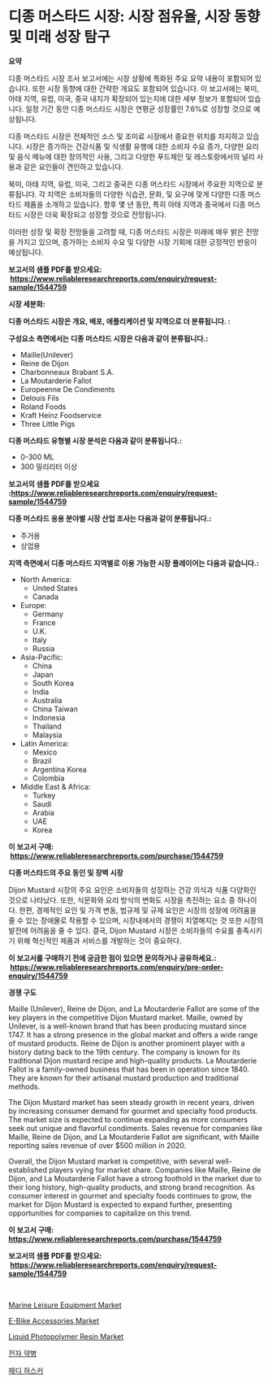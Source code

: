 <p><h1>디종 머스타드 시장: 시장 점유율, 시장 동향 및 미래 성장 탐구</h1></p><p><strong>요약</strong></p>
<p><p>디종 머스타드 시장 조사 보고서에는 시장 상황에 특화된 주요 요약 내용이 포함되어 있습니다. 또한 시장 동향에 대한 간략한 개요도 포함되어 있습니다. 이 보고서에는 북미, 아태 지역, 유럽, 미국, 중국 내지가 확장되어 있는지에 대한 세부 정보가 포함되어 있습니다. 일정 기간 동안 디종 머스타드 시장은 연평균 성장률인 7.6%로 성장할 것으로 예상됩니다.</p><p>디종 머스타드 시장은 전체적인 소스 및 조미료 시장에서 중요한 위치를 차지하고 있습니다. 시장은 증가하는 건강식품 및 식생활 유행에 대한 소비자 수요 증가, 다양한 요리 및 음식 메뉴에 대한 창의적인 사용, 그리고 다양한 푸드체인 및 레스토랑에서의 널리 사용과 같은 요인들이 견인하고 있습니다.</p><p>북미, 아태 지역, 유럽, 미국, 그리고 중국은 디종 머스타드 시장에서 주요한 지역으로 분류됩니다. 각 지역은 소비자들의 다양한 식습관, 문화, 및 요구에 맞게 다양한 디종 머스타드 제품을 소개하고 있습니다. 향후 몇 년 동안, 특히 아태 지역과 중국에서 디종 머스타드 시장은 더욱 확장되고 성장할 것으로 전망됩니다.</p><p>이러한 성장 및 확장 전망들을 고려할 때, 디종 머스타드 시장은 미래에 매우 밝은 전망을 가지고 있으며, 증가하는 소비자 수요 및 다양한 시장 기회에 대한 긍정적인 반응이 예상됩니다.</p></p>
<p><strong>보고서의 샘플 PDF를 받으세요: &nbsp;<a href="https://www.reliableresearchreports.com/enquiry/request-sample/1544759">https://www.reliableresearchreports.com/enquiry/request-sample/1544759</a></strong></p>
<p><strong>시장 세분화:</strong></p>
<p><strong> 디종 머스타드 시장은 개요, 배포, 애플리케이션 및 지역으로 더 분류됩니다. :</strong></p>
<p><strong>구성요소 측면에서는 디종 머스타드 시장은 다음과 같이 분류됩니다.:</strong></p>
<p><ul><li>Maille(Unilever)</li><li>Reine de Dijon</li><li>Charbonneaux Brabant S.A.</li><li>La Moutarderie Fallot</li><li>Europeenne De Condiments</li><li>Delouis Fils</li><li>Roland Foods</li><li>Kraft Heinz Foodservice</li><li>Three Little Pigs</li></ul></p>
<p><strong> 디종 머스타드 유형별 시장 분석은 다음과 같이 분류됩니다.:</strong></p>
<p><ul><li>0-300 ML</li><li>300 밀리리터 이상</li></ul></p>
<p><strong>보고서의 샘플 PDF를 받으세요 :<a href="https://www.reliableresearchreports.com/enquiry/request-sample/1544759">https://www.reliableresearchreports.com/enquiry/request-sample/1544759</a></strong></p>
<p><strong> 디종 머스타드 응용 분야별 시장 산업 조사는 다음과 같이 분류됩니다.:</strong></p>
<p><ul><li>주거용</li><li>상업용</li></ul></p>
<p><strong>지역 측면에서 디종 머스타드 지역별로 이용 가능한 시장 플레이어는 다음과 같습니다.:</strong></p>
<p><ul>
    <li>
        North America:
        <ul>
            <li>United States</li>
            <li>Canada</li>
        </ul>
    </li>
    <li>
        Europe:
        <ul>
            <li>Germany</li>
            <li>France</li>
            <li>U.K.</li>
            <li>Italy</li>
            <li>Russia</li>
        </ul>
    </li>
    <li>
        Asia-Pacific:
        <ul>
            <li>China</li>
            <li>Japan</li>
            <li>South Korea</li>
            <li>India</li>
            <li>Australia</li>
            <li>China Taiwan</li>
            <li>Indonesia</li>
            <li>Thailand</li>
            <li>Malaysia</li>
        </ul>
    </li>
    <li>
        Latin America:
        <ul>
            <li>Mexico</li>
            <li>Brazil</li>
            <li>Argentina Korea</li>
            <li>Colombia</li>
        </ul>
    </li>
    <li>
        Middle East & Africa:
        <ul>
            <li>Turkey</li>
            <li>Saudi</li>
            <li>Arabia</li>
            <li>UAE</li>
            <li>Korea</li>
        </ul>
    </li>
    </ul></p>
<p><strong>이 보고서 구매: &nbsp;<a href="https://www.reliableresearchreports.com/purchase/1544759">https://www.reliableresearchreports.com/purchase/1544759</a></strong></p>
<p><strong>디종 머스타드의 주요 동인 및 장벽 시장</strong></p>
<p><p>Dijon Mustard 시장의 주요 요인은 소비자들의 성장하는 건강 의식과 식품 다양화인 것으로 나타났다. 또한, 식문화와 요리 방식의 변화도 시장을 촉진하는 요소 중 하나이다. 한편, 경제적인 요인 및 가격 변동, 법규제 및 규제 요인은 시장의 성장에 어려움을 줄 수 있는 장애물로 작용할 수 있으며, 시장내에서의 경쟁이 치열해지는 것 또한 시장의 발전에 어려움을 줄 수 있다. 결국, Dijon Mustard 시장은 소비자들의 수요를 충족시키기 위해 혁신적인 제품과 서비스를 개발하는 것이 중요하다.</p></p>
<p><strong>이 보고서를 구매하기 전에 궁금한 점이 있으면 문의하거나 공유하세요.: &nbsp;<a href="https://www.reliableresearchreports.com/enquiry/pre-order-enquiry/1544759">https://www.reliableresearchreports.com/enquiry/pre-order-enquiry/1544759</a></strong></p>
<p><strong>경쟁 구도</strong></p>
<p><p>Maille (Unilever), Reine de Dijon, and La Moutarderie Fallot are some of the key players in the competitive Dijon Mustard market. Maille, owned by Unilever, is a well-known brand that has been producing mustard since 1747. It has a strong presence in the global market and offers a wide range of mustard products. Reine de Dijon is another prominent player with a history dating back to the 19th century. The company is known for its traditional Dijon mustard recipe and high-quality products. La Moutarderie Fallot is a family-owned business that has been in operation since 1840. They are known for their artisanal mustard production and traditional methods.</p><p>The Dijon Mustard market has seen steady growth in recent years, driven by increasing consumer demand for gourmet and specialty food products. The market size is expected to continue expanding as more consumers seek out unique and flavorful condiments. Sales revenue for companies like Maille, Reine de Dijon, and La Moutarderie Fallot are significant, with Maille reporting sales revenue of over $500 million in 2020.</p><p>Overall, the Dijon Mustard market is competitive, with several well-established players vying for market share. Companies like Maille, Reine de Dijon, and La Moutarderie Fallot have a strong foothold in the market due to their long history, high-quality products, and strong brand recognition. As consumer interest in gourmet and specialty foods continues to grow, the market for Dijon Mustard is expected to expand further, presenting opportunities for companies to capitalize on this trend.</p></p>
<p><strong>이 보고서 구매: &nbsp; <a href="https://www.reliableresearchreports.com/purchase/1544759">https://www.reliableresearchreports.com/purchase/1544759</a></strong></p>
<p><strong>보고서의 샘플 PDF를 받으세요: &nbsp;<a href="https://www.reliableresearchreports.com/enquiry/request-sample/1544759">https://www.reliableresearchreports.com/enquiry/request-sample/1544759</a></strong><strong></strong></p>
<p>&nbsp;</p>
<p><p><a href="https://issuu.com/reportprime-2/docs/marine-leisure-equipment-market-size-2030.pptx">Marine Leisure Equipment Market</a></p><p><a href="https://issuu.com/reportprime-2/docs/e-bike-accessories-market-size-2030.pptx">E-Bike Accessories Market</a></p><p><a href="https://lydian-appliance-61d.notion.site/Liquid-Photopolymer-Resin-Market-Size-Reflecting-a-Forecast-Till-2031-Market-By-Type-By-Applicatio-51bf02255ac8485b9ec54f42eab8963b">Liquid Photopolymer Resin Market</a></p><p><a href="https://github.com/fredrickeglers/Market-Research-Report-List-1/blob/main/767300013706.md">전자 약병</a></p><p><a href="https://github.com/bunxhcci35271755/Market-Research-Report-List-1/blob/main/969428913705.md">패디 허스커</a></p></p>
